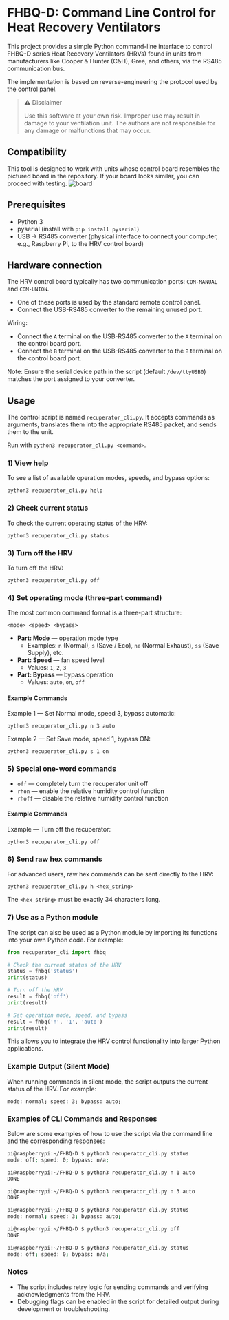 # FHBQ-D: Command Line Control for Heat Recovery Ventilators

This project provides a simple Python command-line interface to control FHBQ-D series Heat Recovery Ventilators (HRVs) found in units from manufacturers like Cooper & Hunter (C&H), Gree, and others, via the RS485 communication bus.

The implementation is based on reverse-engineering the protocol used by the control panel.

> ⚠️ Disclaimer
>
> Use this software at your own risk. Improper use may result in damage to your ventilation unit. The authors are not responsible for any damage or malfunctions that may occur.

## Compatibility

This tool is designed to work with units whose control board resembles the pictured board in the repository. If your board looks similar, you can proceed with testing.
![board](img/board.jpg)

## Prerequisites

- Python 3
- pyserial (install with `pip install pyserial`)
- USB → RS485 converter (physical interface to connect your computer, e.g., Raspberry Pi, to the HRV control board)

## Hardware connection

The HRV control board typically has two communication ports: `COM-MANUAL` and `COM-UNION`.

- One of these ports is used by the standard remote control panel.
- Connect the USB-RS485 converter to the remaining unused port.

Wiring:

- Connect the `A` terminal on the USB-RS485 converter to the `A` terminal on the control board port.
- Connect the `B` terminal on the USB-RS485 converter to the `B` terminal on the control board port.

Note: Ensure the serial device path in the script (default `/dev/ttyUSB0`) matches the port assigned to your converter.

## Usage

The control script is named `recuperator_cli.py`. It accepts commands as arguments, translates them into the appropriate RS485 packet, and sends them to the unit.

Run with `python3 recuperator_cli.py <command>`.

### 1) View help

To see a list of available operation modes, speeds, and bypass options:

```
python3 recuperator_cli.py help
```

### 2) Check current status

To check the current operating status of the HRV:

```
python3 recuperator_cli.py status
```

### 3) Turn off the HRV

To turn off the HRV:

```
python3 recuperator_cli.py off
```

### 4) Set operating mode (three-part command)

The most common command format is a three-part structure:

```
<mode> <speed> <bypass>
```

- **Part: Mode** — operation mode type  
  - Examples: `n` (Normal), `s` (Save / Eco), `ne` (Normal Exhaust), `ss` (Save Supply), etc.
- **Part: Speed** — fan speed level  
  - Values: `1`, `2`, `3`
- **Part: Bypass** — bypass operation  
  - Values: `auto`, `on`, `off`

#### Example Commands

Example 1 — Set Normal mode, speed 3, bypass automatic:

```
python3 recuperator_cli.py n 3 auto
```

Example 2 — Set Save mode, speed 1, bypass ON:

```
python3 recuperator_cli.py s 1 on
```

### 5) Special one-word commands

- `off` — completely turn the recuperator unit off
- `rhon` — enable the relative humidity control function
- `rhoff` — disable the relative humidity control function

#### Example Commands

Example — Turn off the recuperator:

```
python3 recuperator_cli.py off
```

### 6) Send raw hex commands

For advanced users, raw hex commands can be sent directly to the HRV:

```
python3 recuperator_cli.py h <hex_string>
```

The `<hex_string>` must be exactly 34 characters long.

### 7) Use as a Python module

The script can also be used as a Python module by importing its functions into your own Python code. For example:

```python
from recuperator_cli import fhbq

# Check the current status of the HRV
status = fhbq('status')
print(status)

# Turn off the HRV
result = fhbq('off')
print(result)

# Set operation mode, speed, and bypass
result = fhbq('n', '1', 'auto')
print(result)
```

This allows you to integrate the HRV control functionality into larger Python applications.

### Example Output (Silent Mode)

When running commands in silent mode, the script outputs the current status of the HRV. For example:

```
mode: normal; speed: 3; bypass: auto;
```

### Examples of CLI Commands and Responses

Below are some examples of how to use the script via the command line and the corresponding responses:

```bash
pi@raspberrypi:~/FHBQ-D $ python3 recuperator_cli.py status
mode: off; speed: 0; bypass: n/a;

pi@raspberrypi:~/FHBQ-D $ python3 recuperator_cli.py n 1 auto
DONE

pi@raspberrypi:~/FHBQ-D $ python3 recuperator_cli.py n 3 auto
DONE

pi@raspberrypi:~/FHBQ-D $ python3 recuperator_cli.py status
mode: normal; speed: 3; bypass: auto;

pi@raspberrypi:~/FHBQ-D $ python3 recuperator_cli.py off
DONE

pi@raspberrypi:~/FHBQ-D $ python3 recuperator_cli.py status
mode: off; speed: 0; bypass: n/a;
```

### Notes

- The script includes retry logic for sending commands and verifying acknowledgments from the HRV.
- Debugging flags can be enabled in the script for detailed output during development or troubleshooting.
